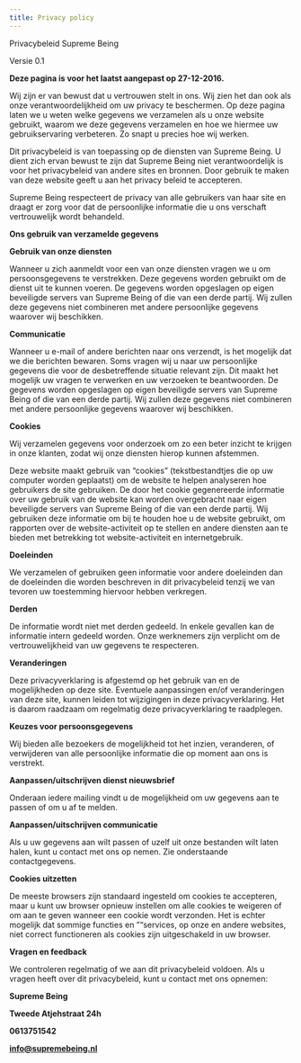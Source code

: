 ```yaml
---
title: Privacy policy
---
```



Privacybeleid Supreme Being

Versie 0.1

**Deze pagina is voor het laatst aangepast op 27-12-2016.**

Wij zijn er van bewust dat u vertrouwen stelt in ons. Wij zien het dan ook als onze verantwoordelijkheid om uw privacy te beschermen. Op deze pagina laten we u weten welke gegevens we verzamelen als u onze website gebruikt, waarom we deze gegevens verzamelen en hoe we hiermee uw gebruikservaring verbeteren. Zo snapt u precies hoe wij werken.

Dit privacybeleid is van toepassing op de diensten van Supreme Being. U dient zich ervan bewust te zijn dat Supreme Being niet verantwoordelijk is voor het privacybeleid van andere sites en bronnen. Door gebruik te maken van deze website geeft u aan het privacy beleid te accepteren.

Supreme Being respecteert de privacy van alle gebruikers van haar site en draagt er zorg voor dat de persoonlijke informatie die u ons verschaft vertrouwelijk wordt behandeld.

**Ons gebruik van verzamelde gegevens**

**Gebruik van onze diensten**

Wanneer u zich aanmeldt voor een van onze diensten vragen we u om persoonsgegevens te verstrekken. Deze gegevens worden gebruikt om de dienst uit te kunnen voeren. De gegevens worden opgeslagen op eigen beveiligde servers van Supreme Being of die van een derde partij. Wij zullen deze gegevens niet combineren met andere persoonlijke gegevens waarover wij beschikken.

**Communicatie**

Wanneer u e-mail of andere berichten naar ons verzendt, is het mogelijk dat we die berichten bewaren. Soms vragen wij u naar uw persoonlijke gegevens die voor de desbetreffende situatie relevant zijn. Dit maakt het mogelijk uw vragen te verwerken en uw verzoeken te beantwoorden. De gegevens worden opgeslagen op eigen beveiligde servers van Supreme Being of die van een derde partij. Wij zullen deze gegevens niet combineren met andere persoonlijke gegevens waarover wij beschikken.

**Cookies**

Wij verzamelen gegevens voor onderzoek om zo een beter inzicht te krijgen in onze klanten, zodat wij onze diensten hierop kunnen afstemmen.

Deze website maakt gebruik van “cookies” (tekstbestandtjes die op uw computer worden geplaatst) om de website te helpen analyseren hoe gebruikers de site gebruiken. De door het cookie gegenereerde informatie over uw gebruik van de website kan worden overgebracht naar eigen beveiligde servers van Supreme Being of die van een derde partij. Wij gebruiken deze informatie om bij te houden hoe u de website gebruikt, om rapporten over de website-activiteit op te stellen en andere diensten aan te bieden met betrekking tot website-activiteit en internetgebruik.

**Doeleinden**

We verzamelen of gebruiken geen informatie voor andere doeleinden dan de doeleinden die worden beschreven in dit privacybeleid tenzij we van tevoren uw toestemming hiervoor hebben verkregen.

**Derden**

De informatie wordt niet met derden gedeeld. In enkele gevallen kan de informatie intern gedeeld worden. Onze werknemers zijn verplicht om de vertrouwelijkheid van uw gegevens te respecteren.

**Veranderingen**

Deze privacyverklaring is afgestemd op het gebruik van en de mogelijkheden op deze site. Eventuele aanpassingen en/of veranderingen van deze site, kunnen leiden tot wijzigingen in deze privacyverklaring. Het is daarom raadzaam om regelmatig deze privacyverklaring te raadplegen.

**Keuzes voor persoonsgegevens**

Wij bieden alle bezoekers de mogelijkheid tot het inzien, veranderen, of verwijderen van alle persoonlijke informatie die op moment aan ons is verstrekt.

**Aanpassen/uitschrijven dienst nieuwsbrief**

Onderaan iedere mailing vindt u de mogelijkheid om uw gegevens aan te passen of om u af te melden.

**Aanpassen/uitschrijven communicatie**

Als u uw gegevens aan wilt passen of uzelf uit onze bestanden wilt laten halen, kunt u contact met ons op nemen. Zie onderstaande contactgegevens.

**Cookies uitzetten**

De meeste browsers zijn standaard ingesteld om cookies te accepteren, maar u kunt uw browser opnieuw instellen om alle cookies te weigeren of om aan te geven wanneer een cookie wordt verzonden. Het is echter mogelijk dat sommige functies en ”“services, op onze en andere websites, niet correct functioneren als cookies zijn uitgeschakeld in uw browser.

**Vragen en feedback**

We controleren regelmatig of we aan dit privacybeleid voldoen. Als u vragen heeft over dit privacybeleid, kunt u contact met ons opnemen:

**Supreme Being**

**Tweede Atjehstraat 24h**

**0613751542**

**info@supremebeing.nl**